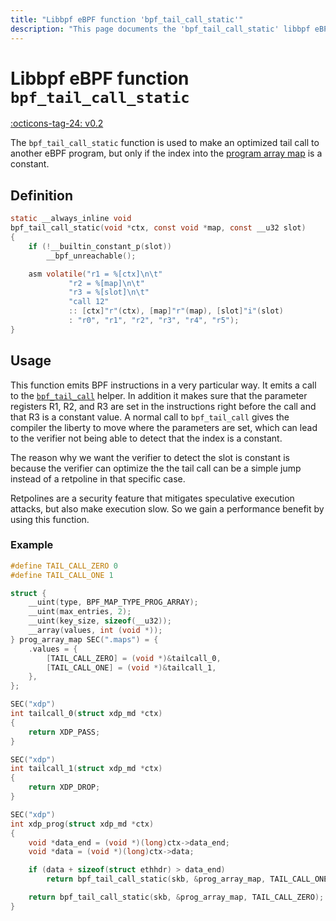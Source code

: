 ```yaml
---
title: "Libbpf eBPF function 'bpf_tail_call_static'"
description: "This page documents the 'bpf_tail_call_static' libbpf eBPF function, including its definition, usage, and examples."
---
```

# Libbpf eBPF function `bpf_tail_call_static`

[:octicons-tag-24: v0.2](https://github.com/libbpf/libbpf/releases/tag/v0.2)

The `bpf_tail_call_static` function is used to make an optimized tail call to another eBPF program, but only if the index into the [program array map](../../../linux/map-type/BPF_MAP_TYPE_PROG_ARRAY.md) is a constant.

## Definition

```c
static __always_inline void
bpf_tail_call_static(void *ctx, const void *map, const __u32 slot)
{
	if (!__builtin_constant_p(slot))
		__bpf_unreachable();

	asm volatile("r1 = %[ctx]\n\t"
		     "r2 = %[map]\n\t"
		     "r3 = %[slot]\n\t"
		     "call 12"
		     :: [ctx]"r"(ctx), [map]"r"(map), [slot]"i"(slot)
		     : "r0", "r1", "r2", "r3", "r4", "r5");
}
```

## Usage

This function emits BPF instructions in a very particular way. It emits a call to the [`bpf_tail_call`](../../../linux/helper-function/bpf_tail_call.md) helper. In addition it makes sure that the parameter registers R1, R2, and R3 are set in the instructions right before the call and that R3 is a constant value. A normal call to `bpf_tail_call` gives the compiler the liberty to move where the parameters are set, which can lead to the verifier not being able to detect that the index is a constant.

The reason why we want the verifier to detect the slot is constant is because the verifier can optimize the  the tail call can be a simple jump instead of a retpoline in that specific case.

Retpolines are a security feature that mitigates speculative execution attacks, but also make execution slow. So we gain a performance benefit by using this function.

### Example

```c
#define TAIL_CALL_ZERO 0
#define TAIL_CALL_ONE 1

struct {
	__uint(type, BPF_MAP_TYPE_PROG_ARRAY);
	__uint(max_entries, 2);
	__uint(key_size, sizeof(__u32));
	__array(values, int (void *));
} prog_array_map SEC(".maps") = {
	.values = {
        [TAIL_CALL_ZERO] = (void *)&tailcall_0,
		[TAIL_CALL_ONE] = (void *)&tailcall_1,
	},
};

SEC("xdp")
int tailcall_0(struct xdp_md *ctx)
{
    return XDP_PASS;
}

SEC("xdp")
int tailcall_1(struct xdp_md *ctx)
{
    return XDP_DROP;
}

SEC("xdp")
int xdp_prog(struct xdp_md *ctx)
{
    void *data_end = (void *)(long)ctx->data_end;
    void *data = (void *)(long)ctx->data;

    if (data + sizeof(struct ethhdr) > data_end)
        return bpf_tail_call_static(skb, &prog_array_map, TAIL_CALL_ONE);

    return bpf_tail_call_static(skb, &prog_array_map, TAIL_CALL_ZERO);
}
```
